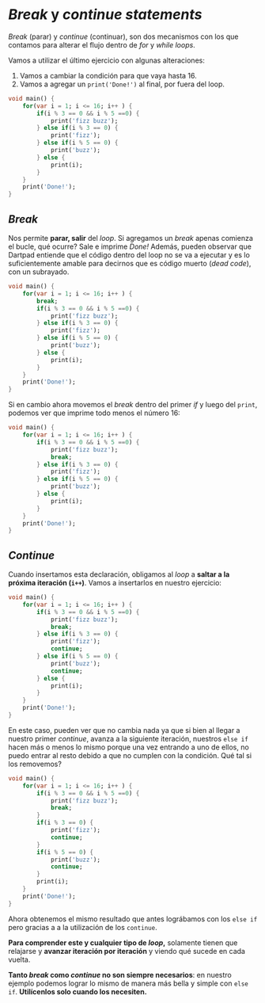 # _Break_ y _continue statements_

_Break_ (parar) y _continue_ (continuar), son dos mecanismos con los que contamos para alterar el flujo dentro de _for_ y _while_ _loops_.

Vamos a utilizar el último ejercicio con algunas alteraciones:

1. Vamos a cambiar la condición para que vaya hasta 16.
2. Vamos a agregar un `print('Done!')` al final, por fuera del loop.

```dart
void main() {
    for(var i = 1; i <= 16; i++ ) {
        if(i % 3 == 0 && i % 5 ==0) {
            print('fizz buzz');
        } else if(i % 3 == 0) {
            print('fizz');
        } else if(i % 5 == 0) {
            print('buzz');
        } else {
            print(i);
        }
    }
    print('Done!');
}
```

## _Break_

Nos permite __parar, salir__ del _loop_. Si agregamos un _break_ apenas comienza el bucle, qué ocurre? Sale e imprime _Done!_ Además, pueden observar que Dartpad entiende que el código dentro del loop no se va a ejecutar y es lo suficientemente amable para decirnos que es código muerto (_dead code_), con un subrayado.

```dart
void main() {
    for(var i = 1; i <= 16; i++ ) {
        break;
        if(i % 3 == 0 && i % 5 ==0) {
            print('fizz buzz');
        } else if(i % 3 == 0) {
            print('fizz');
        } else if(i % 5 == 0) {
            print('buzz');
        } else {
            print(i);
        }
    }
    print('Done!');
}
```

Si en cambio ahora movemos el _break_ dentro del primer _if_ y luego del `print`, podemos ver que imprime todo menos el número 16:

```dart
void main() {
    for(var i = 1; i <= 16; i++ ) {
        if(i % 3 == 0 && i % 5 ==0) {
            print('fizz buzz');
            break;
        } else if(i % 3 == 0) {
            print('fizz');
        } else if(i % 5 == 0) {
            print('buzz');
        } else {
            print(i);
        }
    }
    print('Done!');
}
```

## _Continue_

Cuando insertamos esta declaración, obligamos al _loop_ a __saltar a la próxima iteración (`i++`)__. Vamos a insertarlos en nuestro ejercicio:

```dart
void main() {
    for(var i = 1; i <= 16; i++ ) {
        if(i % 3 == 0 && i % 5 ==0) {
            print('fizz buzz');
            break;
        } else if(i % 3 == 0) {
            print('fizz');
            continue;
        } else if(i % 5 == 0) {
            print('buzz');
            continue;
        } else {
            print(i);
        }
    }
    print('Done!');
}
```

En este caso, pueden ver que no cambia nada ya que si bien al llegar a nuestro primer _continue_, avanza a la siguiente iteración, nuestros `else if` hacen más o menos lo mismo porque una vez entrando a uno de ellos, no puedo entrar al resto debido a que no cumplen con la condición. Qué tal si los removemos?

```dart
void main() {
    for(var i = 1; i <= 16; i++ ) {
        if(i % 3 == 0 && i % 5 ==0) {
            print('fizz buzz');
            break;
        }
        if(i % 3 == 0) {
            print('fizz');
            continue;
        }
        if(i % 5 == 0) {
            print('buzz');
            continue;
        }
        print(i);
    }
    print('Done!');
}
```

Ahora obtenemos el mismo resultado que antes lográbamos con los `else if` pero gracias a a la utilización de los `continue`.

__Para comprender este y cualquier tipo de _loop_,__ solamente tienen que relajarse y __avanzar iteración por iteración__ y viendo qué sucede en cada vuelta.

__Tanto _break_ como _continue_ no son siempre necesarios__: en nuestro ejemplo podemos lograr lo mismo de manera más bella y simple con `else if`. __Utilícenlos solo cuando los necesiten.__
